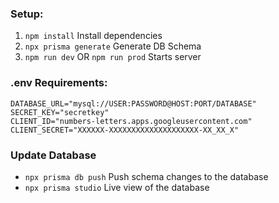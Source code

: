 ### Setup:
1. `npm install` Install dependencies
2. `npx prisma generate` Generate DB Schema
3. `npm run dev` OR  `npm run prod` Starts server

### .env Requirements:
```
DATABASE_URL="mysql://USER:PASSWORD@HOST:PORT/DATABASE"
SECRET_KEY="secretkey"
CLIENT_ID="numbers-letters.apps.googleusercontent.com"
CLIENT_SECRET="XXXXXX-XXXXXXXXXXXXXXXXXXXX-XX_XX_X"
```

### Update Database
- `npx prisma db push` Push schema changes to the database
- `npx prisma studio` Live view of the database